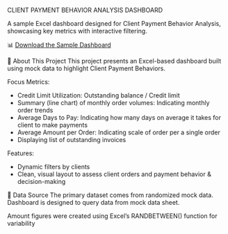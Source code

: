 CLIENT PAYMENT BEHAVIOR ANALYSIS DASHBOARD

A sample Excel dashboard designed for Client Payment Behavior Analysis, showcasing key metrics with interactive filtering.

📊 [Download the Sample Dashboard](./Client_Payment_Behavior_Analysis(Dashboard).xlsx)

📁 About This Project
This project presents an Excel-based dashboard built using mock data to highlight Client Payment Behaviors.

Focus Metrics:

- Credit Limit Utilization: Outstanding balance / Credit limit
- Summary (line chart) of monthly order volumes: Indicating monthly order trends
- Average Days to Pay: Indicating how many days on average it takes for client to make payments
- Average Amount per Order: Indicating scale of order per a single order
- Displaying list of outstanding invoices

Features:

- Dynamic filters by clients
- Clean, visual layout to assess client orders and payment behavior & decision-making

📄 Data Source
The primary dataset comes from randomized mock data.
Dashboard is designed to query data from mock data sheet.

Amount figures were created using Excel’s RANDBETWEEN() function for variability
